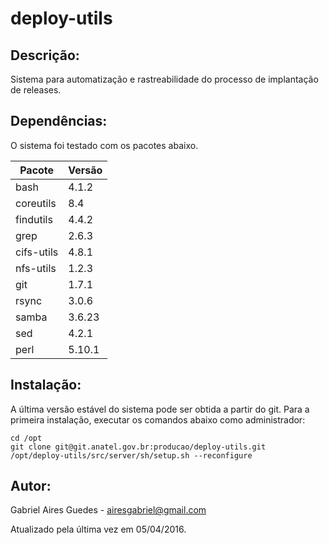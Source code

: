 # deploy-utils

## Descrição:

Sistema para automatização e rastreabilidade do processo de implantação de releases.

## Dependências:

O sistema foi testado com os pacotes abaixo.

**Pacote**|**Versão**
----------|----------
bash      |     4.1.2
coreutils |       8.4
findutils |     4.4.2
grep      |     2.6.3
cifs-utils|     4.8.1
nfs-utils |     1.2.3
git       |     1.7.1
rsync     |     3.0.6
samba     |    3.6.23
sed       |     4.2.1
perl      |    5.10.1

## Instalação:

A última versão estável do sistema pode ser obtida a partir do git. Para a primeira instalação, executar os comandos abaixo como administrador:

```
cd /opt
git clone git@git.anatel.gov.br:producao/deploy-utils.git
/opt/deploy-utils/src/server/sh/setup.sh --reconfigure
```

## Autor:

Gabriel Aires Guedes - airesgabriel@gmail.com

Atualizado pela última vez em 05/04/2016.
